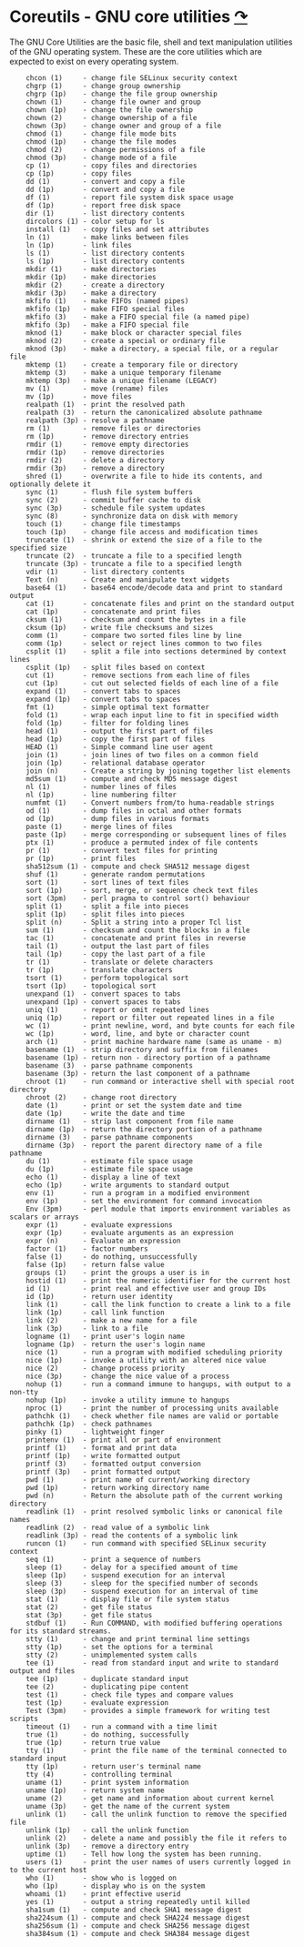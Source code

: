 <!--
File          : gnu-core-utilities.md

Created       : Wed 14 Oct 2015 23:07:41
Last Modified : Wed 14 Oct 2015 23:20:34
Maintainer    : sharlatan
-->
# Coreutils - GNU core utilities [↷](https://www.gnu.org/software/coreutils/coreutils.html) #

The GNU Core Utilities are the basic file, shell and text manipulation
utilities of the GNU operating system.  These are the core utilities which are
expected to exist on every operating system. 

        chcon (1)     - change file SELinux security context
        chgrp (1)     - change group ownership
        chgrp (1p)    - change the file group ownership
        chown (1)     - change file owner and group
        chown (1p)    - change the file ownership
        chown (2)     - change ownership of a file
        chown (3p)    - change owner and group of a file
        chmod (1)     - change file mode bits
        chmod (1p)    - change the file modes
        chmod (2)     - change permissions of a file
        chmod (3p)    - change mode of a file
        cp (1)        - copy files and directories
        cp (1p)       - copy files
        dd (1)        - convert and copy a file
        dd (1p)       - convert and copy a file
        df (1)        - report file system disk space usage
        df (1p)       - report free disk space
        dir (1)       - list directory contents
        dircolors (1) - color setup for ls
        install (1)   - copy files and set attributes
        ln (1)        - make links between files
        ln (1p)       - link files
        ls (1)        - list directory contents
        ls (1p)       - list directory contents
        mkdir (1)     - make directories
        mkdir (1p)    - make directories
        mkdir (2)     - create a directory
        mkdir (3p)    - make a directory
        mkfifo (1)    - make FIFOs (named pipes)
        mkfifo (1p)   - make FIFO special files
        mkfifo (3)    - make a FIFO special file (a named pipe)
        mkfifo (3p)   - make a FIFO special file
        mknod (1)     - make block or character special files
        mknod (2)     - create a special or ordinary file
        mknod (3p)    - make a directory, a special file, or a regular file
        mktemp (1)    - create a temporary file or directory
        mktemp (3)    - make a unique temporary filename
        mktemp (3p)   - make a unique filename (LEGACY)
        mv (1)        - move (rename) files
        mv (1p)       - move files
        realpath (1)  - print the resolved path
        realpath (3)  - return the canonicalized absolute pathname
        realpath (3p) - resolve a pathname
        rm (1)        - remove files or directories
        rm (1p)       - remove directory entries
        rmdir (1)     - remove empty directories
        rmdir (1p)    - remove directories
        rmdir (2)     - delete a directory
        rmdir (3p)    - remove a directory
        shred (1)     - overwrite a file to hide its contents, and optionally delete it
        sync (1)      - flush file system buffers
        sync (2)      - commit buffer cache to disk
        sync (3p)     - schedule file system updates
        sync (8)      - synchronize data on disk with memory
        touch (1)     - change file timestamps
        touch (1p)    - change file access and modification times
        truncate (1)  - shrink or extend the size of a file to the specified size
        truncate (2)  - truncate a file to a specified length
        truncate (3p) - truncate a file to a specified length
        vdir (1)      - list directory contents
        Text (n)      - Create and manipulate text widgets
        base64 (1)    - base64 encode/decode data and print to standard output
        cat (1)       - concatenate files and print on the standard output
        cat (1p)      - concatenate and print files
        cksum (1)     - checksum and count the bytes in a file
        cksum (1p)    - write file checksums and sizes
        comm (1)      - compare two sorted files line by line
        comm (1p)     - select or reject lines common to two files
        csplit (1)    - split a file into sections determined by context lines
        csplit (1p)   - split files based on context
        cut (1)       - remove sections from each line of files
        cut (1p)      - cut out selected fields of each line of a file
        expand (1)    - convert tabs to spaces
        expand (1p)   - convert tabs to spaces
        fmt (1)       - simple optimal text formatter
        fold (1)      - wrap each input line to fit in specified width
        fold (1p)     - filter for folding lines
        head (1)      - output the first part of files
        head (1p)     - copy the first part of files
        HEAD (1)      - Simple command line user agent
        join (1)      - join lines of two files on a common field
        join (1p)     - relational database operator
        join (n)      - Create a string by joining together list elements
        md5sum (1)    - compute and check MD5 message digest
        nl (1)        - number lines of files
        nl (1p)       - line numbering filter
        numfmt (1)    - Convert numbers from/to huma-readable strings
        od (1)        - dump files in octal and other formats
        od (1p)       - dump files in various formats
        paste (1)     - merge lines of files
        paste (1p)    - merge corresponding or subsequent lines of files
        ptx (1)       - produce a permuted index of file contents
        pr (1)        - convert text files for printing
        pr (1p)       - print files
        sha512sum (1) - compute and check SHA512 message digest
        shuf (1)      - generate random permutations
        sort (1)      - sort lines of text files
        sort (1p)     - sort, merge, or sequence check text files
        sort (3pm)    - perl pragma to control sort() behaviour
        split (1)     - split a file into pieces
        split (1p)    - split files into pieces
        split (n)     - Split a string into a proper Tcl list
        sum (1)       - checksum and count the blocks in a file
        tac (1)       - concatenate and print files in reverse
        tail (1)      - output the last part of files
        tail (1p)     - copy the last part of a file
        tr (1)        - translate or delete characters
        tr (1p)       - translate characters
        tsort (1)     - perform topological sort
        tsort (1p)    - topological sort
        unexpand (1)  - convert spaces to tabs
        unexpand (1p) - convert spaces to tabs
        uniq (1)      - report or omit repeated lines
        uniq (1p)     - report or filter out repeated lines in a file
        wc (1)        - print newline, word, and byte counts for each file
        wc (1p)       - word, line, and byte or character count
        arch (1)      - print machine hardware name (same as uname - m)
        basename (1)  - strip directory and suffix from filenames
        basename (1p) - return non - directory portion of a pathname
        basename (3)  - parse pathname components
        basename (3p) - return the last component of a pathname
        chroot (1)    - run command or interactive shell with special root directory
        chroot (2)    - change root directory
        date (1)      - print or set the system date and time
        date (1p)     - write the date and time
        dirname (1)   - strip last component from file name
        dirname (1p)  - return the directory portion of a pathname
        dirname (3)   - parse pathname components
        dirname (3p)  - report the parent directory name of a file pathname
        du (1)        - estimate file space usage
        du (1p)       - estimate file space usage
        echo (1)      - display a line of text
        echo (1p)     - write arguments to standard output
        env (1)       - run a program in a modified environment
        env (1p)      - set the environment for command invocation
        Env (3pm)     - perl module that imports environment variables as scalars or arrays
        expr (1)      - evaluate expressions
        expr (1p)     - evaluate arguments as an expression
        expr (n)      - Evaluate an expression
        factor (1)    - factor numbers
        false (1)     - do nothing, unsuccessfully
        false (1p)    - return false value
        groups (1)    - print the groups a user is in
        hostid (1)    - print the numeric identifier for the current host
        id (1)        - print real and effective user and group IDs
        id (1p)       - return user identity
        link (1)      - call the link function to create a link to a file
        link (1p)     - call link function
        link (2)      - make a new name for a file
        link (3p)     - link to a file
        logname (1)   - print user's login name
        logname (1p)  - return the user's login name
        nice (1)      - run a program with modified scheduling priority
        nice (1p)     - invoke a utility with an altered nice value
        nice (2)      - change process priority
        nice (3p)     - change the nice value of a process
        nohup (1)     - run a command immune to hangups, with output to a non-tty
        nohup (1p)    - invoke a utility immune to hangups
        nproc (1)     - print the number of processing units available
        pathchk (1)   - check whether file names are valid or portable
        pathchk (1p)  - check pathnames
        pinky (1)     - lightweight finger
        printenv (1)  - print all or part of environment
        printf (1)    - format and print data
        printf (1p)   - write formatted output
        printf (3)    - formatted output conversion
        printf (3p)   - print formatted output
        pwd (1)       - print name of current/working directory
        pwd (1p)      - return working directory name
        pwd (n)       - Return the absolute path of the current working directory
        readlink (1)  - print resolved symbolic links or canonical file names
        readlink (2)  - read value of a symbolic link
        readlink (3p) - read the contents of a symbolic link
        runcon (1)    - run command with specified SELinux security context
        seq (1)       - print a sequence of numbers
        sleep (1)     - delay for a specified amount of time
        sleep (1p)    - suspend execution for an interval
        sleep (3)     - sleep for the specified number of seconds
        sleep (3p)    - suspend execution for an interval of time
        stat (1)      - display file or file system status
        stat (2)      - get file status
        stat (3p)     - get file status
        stdbuf (1)    - Run COMMAND, with modified buffering operations for its standard streams.
        stty (1)      - change and print terminal line settings
        stty (1p)     - set the options for a terminal
        stty (2)      - unimplemented system calls
        tee (1)       - read from standard input and write to standard output and files
        tee (1p)      - duplicate standard input
        tee (2)       - duplicating pipe content
        test (1)      - check file types and compare values
        test (1p)     - evaluate expression
        Test (3pm)    - provides a simple framework for writing test scripts
        timeout (1)   - run a command with a time limit
        true (1)      - do nothing, successfully
        true (1p)     - return true value
        tty (1)       - print the file name of the terminal connected to standard input
        tty (1p)      - return user's terminal name
        tty (4)       - controlling terminal
        uname (1)     - print system information
        uname (1p)    - return system name
        uname (2)     - get name and information about current kernel
        uname (3p)    - get the name of the current system
        unlink (1)    - call the unlink function to remove the specified file
        unlink (1p)   - call the unlink function
        unlink (2)    - delete a name and possibly the file it refers to
        unlink (3p)   - remove a directory entry
        uptime (1)    - Tell how long the system has been running.
        users (1)     - print the user names of users currently logged in to the current host
        who (1)       - show who is logged on
        who (1p)      - display who is on the system
        whoami (1)    - print effective userid
        yes (1)       - output a string repeatedly until killed
        sha1sum (1)   - compute and check SHA1 message digest
        sha224sum (1) - compute and check SHA224 message digest
        sha256sum (1) - compute and check SHA256 message digest
        sha384sum (1) - compute and check SHA384 message digest
